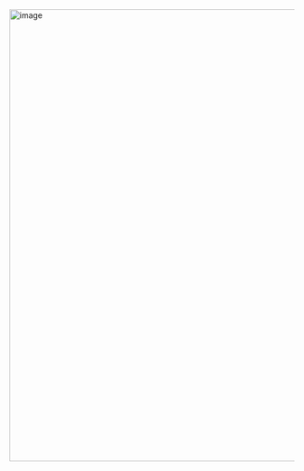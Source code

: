 <img width="533" height="800" alt="image" src="https://github.com/user-attachments/assets/877ad4a0-4385-4ab2-97b1-1d538c46236e" />
